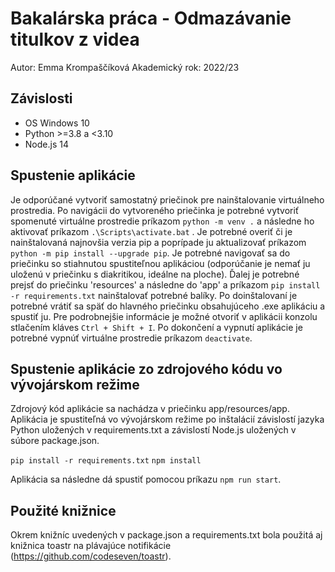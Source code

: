 # Bakalárska práca - Odmazávanie titulkov z videa

Autor: Emma Krompaščíková
Akademický rok: 2022/23

## Závislosti
- OS Windows 10
- Python >=3.8 a <3.10
- Node.js 14

## Spustenie aplikácie
Je odporúčané vytvoriť samostatný priečinok pre nainštalovanie virtuálneho prostredia.
Po navigácii do vytvoreného priečinka je potrebné vytvoriť spomenuté virtuálne prostredie príkazom `python -m venv .` a následne ho aktivovať príkazom `.\Scripts\activate.bat` . Je potrebné overiť či je nainštalovaná najnovšia verzia pip a poprípade ju aktualizovať príkazom `python -m pip install --upgrade pip`. Je potrebné navigovať sa do priečinku so stiahnutou spustiteľnou aplikáciou (odporúčanie je nemať ju uloženú v priečinku s diakritikou, ideálne na ploche). Ďalej je potrebné prejsť do priečinku 'resources' a následne do 'app' a príkazom `pip install -r requirements.txt` nainštalovať potrebné balíky. Po doinštalovaní je potrebné vrátiť sa späť do hlavného priečinku obsahujúceho .exe aplikáciu a spustiť ju. Pre podrobnejšie informácie je možné otvoriť v aplikácii konzolu stlačením kláves `Ctrl + Shift + I`. Po dokončení a vypnutí  aplikácie je potrebné vypnúť virtuálne prostredie príkazom `deactivate`.

## Spustenie aplikácie zo zdrojového kódu vo vývojárskom režime
Zdrojový kód aplikácie sa nachádza v priečinku app/resources/app. Aplikácia je spustiteľná vo vývojárskom režime po inštalácií závislostí jazyka Python uložených v requirements.txt a závislostí Node.js uložených v súbore package.json.

`pip install -r requirements.txt`
`npm install`

Aplikácia sa následne dá spustiť pomocou príkazu `npm run start`.

## Použité knižnice
Okrem knižníc uvedených v package.json a requirements.txt bola použitá aj knižnica toastr na plávajúce notifikácie (https://github.com/codeseven/toastr).

